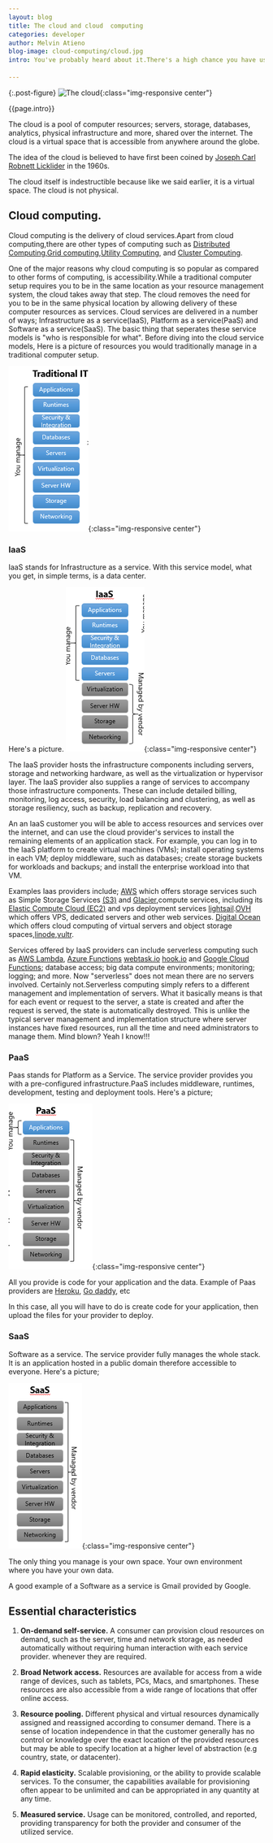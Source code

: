 ```yaml
---
layout: blog
title: The cloud and cloud  computing
categories: developer
author: Melvin Atieno
blog-image: cloud-computing/cloud.jpg
intro: You've probably heard about it.There's a high chance you have used it. There's a higher chance you will be using it  in the future.The cloud.The cloud is one of those things everyone sort of knows but somehow cannot clearly define.What is the cloud? Who made the cloud? Where is the cloud? How does it work? what hapens when it rains? What is cloud computing? Using your computer in the cloud? What other forms of computing are there? Yes these are just some of the questions that this blog intends to answer in a bid to demystify the mystery that is the cloud.

---
```

{:.post-figure}
![The cloud](/assets/images/blog/{{page.blog-image}}){:class="img-responsive center"}


{{page.intro}}

The cloud is a pool of computer resources; servers, storage, databases, analytics, physical infrastructure and more, shared over the internet. The cloud is a virtual space that is accessible from anywhere around the globe. 

The idea of the cloud is believed to have first been coined by [Joseph Carl Robnett Licklider](https://en.wikipedia.org/wiki/J._C._R._Licklider) in the 1960s.

The cloud itself is indestructible because like we said earlier, it is a virtual space. The cloud is not physical.

## Cloud computing.

Cloud computing is the delivery of cloud services.Apart from cloud computing,there are other types of computing such as [Distributed Computing](https://en.wikipedia.org/wiki/Distributed_computing),[Grid computing](https://en.wikipedia.org/wiki/Grid_computing),[Utility Computing](http://en.wikipedia.org/wiki/Utility_computing), and [Cluster Computing](http://en.wikipedia.org/wiki/Computer_cluster).

One of the major reasons why cloud computing is so popular as compared to other forms of computing, is accessibility.While a traditional computer setup requires you to be in the same location as your resource management system, the cloud takes away that step. The cloud removes the need for you to be in the same physical location by allowing delivery of these computer resources as services. Cloud services are delivered in a number of ways; Infrastructure as a service(IaaS), Platform as a service(PaaS) and Software as a service(SaaS). The basic thing that seperates these service models is "who is responsible for what". Before diving into the cloud service models, Here is a picture of resources you would traditionally manage in a traditional computer setup.

![Traditional IT model](/assets/images/blog/cloud-computing/traditional-IT.png){:class="img-responsive center"}

### IaaS

IaaS stands for Infrastructure as a service. With this service model, what you get, in simple terms, is a data center.

Here's a picture.
![IaaS model](/assets/images/blog/cloud-computing/Iaas.png){:class="img-responsive center"}




The IaaS provider hosts the infrastructure components including servers, storage and networking hardware, as well as the virtualization or hypervisor layer.
The IaaS provider also supplies a range of services to accompany those infrastructure components. These can include detailed billing, monitoring, log access, security, load balancing and clustering, as well as storage resiliency, such as backup, replication and recovery. 

An an IaaS customer you will be able to access resources and services over the internet, and can use the cloud provider's services to install the remaining elements of an application stack. For example, you can log in to the IaaS platform to create virtual machines (VMs); install operating systems in each VM; deploy middleware, such as databases; create storage buckets for workloads and backups; and install the enterprise workload into that VM. 

Examples Iaas providers include; [AWS](https://aws.amazon.com/) which offers storage services such as Simple Storage Services [(S3)](https://aws.amazon.com/s3/) and [Glacier](https://aws.amazon.com/glacier/),compute services, including its [Elastic Compute Cloud (EC2)](https://aws.amazon.com/ec2/) and vps deployment services [lightsail](https://aws.amazon.com/lightsail/).[OVH](https://www.ovh.com/world/) which offers  VPS, dedicated servers and other web services. [Digital Ocean](https://www.digitalocean.com/) which offers cloud computing of virtual servers and object storage spaces,[linode](https://www.linode.com/),[vultr](https://www.vultr.com/).

Services offered by IaaS providers can include serverless computing such as [AWS Lambda](https://aws.amazon.com/lambda/), [Azure Functions](https://docs.microsoft.com/en-us/azure/azure-functions/functions-overview) [webtask.io](https://webtask.io/) [hook.io]() and [Google Cloud Functions](https://cloud.google.com/functions/); database access; big data compute environments; monitoring; logging; and more.
Now "serverless" does not mean there are no servers involved. Certainly not.Serverless computing simply refers to a different management and implementation of servers. What it basically means is that for each event or request to the server, a state is created and after the request is served, the state is automatically destroyed. This is unlike the typical server management and implementation structure where server instances have fixed resources, run all the time and need administrators to manage them.
Mind blown? Yeah I know!!!


### PaaS

Paas stands for Platform as a Service. The service provider provides you with a pre-configured infrastructure.PaaS includes middleware, runtimes, development, testing and deployment tools.
Here's a picture;

![PaaS model](/assets/images/blog/cloud-computing/paas.png){:class="img-responsive center"}



All you provide is code for your application and the data.
Example of Paas providers are [Heroku](https://www.heroku.com/), [Go daddy](https://uk.godaddy.com), etc

In this case, all you will have to do is create code for your application, then upload the files for your provider to deploy.


### SaaS
Software as a service. The service provider fully manages the whole stack. It is an application hosted in a public domain therefore accessible to everyone.
Here's a picture;

![SaaS model](/assets/images/blog/cloud-computing/saas.png){:class="img-responsive center"}

The only thing you manage is your own space. Your own environment where you have your own data.

A good example of a Software as a service is Gmail provided by Google.


## Essential characteristics


1. **On-demand self-service.** A consumer can provision cloud resources on demand, such as the server, time and network storage, as needed automatically without requiring human interaction with each service provider. whenever they are required.

2. **Broad Network access.** Resources are available for access from a wide range of devices, such as tablets, PCs, Macs, and smartphones. These resources are also accessible from a wide range of locations that offer online access.

3. **Resource pooling.** Different physical and virtual resources dynamically assigned and reassigned according to consumer demand. There is a sense of location independence in that the customer generally has no control or knowledge over the exact location of the provided resources but may be able to specify location at a higher level of abstraction (e.g country, state, or datacenter). 

4. **Rapid elasticity.** Scalable provisioning, or the ability to provide scalable services. To the consumer, the capabilities available for provisioning often appear to be unlimited and can be appropriated in any quantity at any time. 

5. **Measured service.** Usage can be monitored, controlled, and reported, providing transparency for both the provider and consumer of the utilized service. 